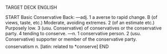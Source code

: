 TARGET DECK
ENGLISH

START
Basic
Conservative
Back: —adj. 1 a averse to rapid change. B (of views, taste, etc.) Moderate, avoiding extremes. 2 (of an estimate etc.) Purposely low. 3 (usu. Conservative) of conservatives or the conservative party. 4 tending to conserve. —n. 1 conservative person. 2 (usu. Conservative) supporter or member of the conservative party.  conservatism n. [latin: related to *conserve]
END
